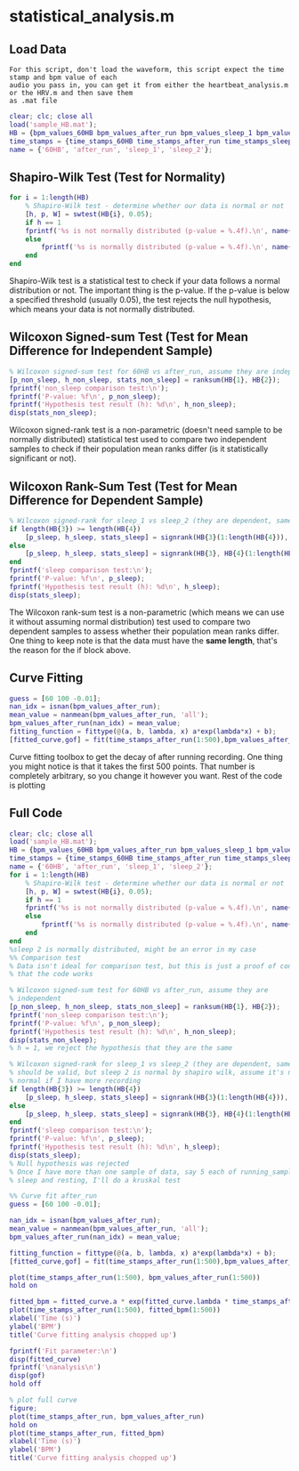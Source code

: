 # statistical_analysis.m

## Load Data
```{warning}
For this script, don't load the waveform, this script expect the time stamp and bpm value of each 
audio you pass in, you can get it from either the heartbeat_analysis.m or the HRV.m and then save them
as .mat file
```
```matlab
clear; clc; close all
load('sample_HB.mat');
HB = {bpm_values_60HB bpm_values_after_run bpm_values_sleep_1 bpm_values_sleep_2};
time_stamps = {time_stamps_60HB time_stamps_after_run time_stamps_sleep_1 time_stamps_sleep_2};
name = {'60HB', 'after_run', 'sleep_1', 'sleep_2'};
```

## Shapiro-Wilk Test (Test for Normality)
```matlab
for i = 1:length(HB)
    % Shapiro-Wilk test - determine whether our data is normal or not
    [h, p, W] = swtest(HB{i}, 0.05);
    if h == 1
    fprintf('%s is not normally distributed (p-value = %.4f).\n', name{i}, p);
    else
        fprintf('%s is normally distributed (p-value = %.4f).\n', name{i}, p);
    end
end
```
Shapiro-Wilk test is a statistical test to check if your data follows a normal distribution or not.
The important thing is the p-value.
If the p-value is below a specified threshold (usually 0.05), the test rejects the null hypothesis, 
which means your data is not normally distributed. 

## Wilcoxon Signed-sum Test (Test for Mean Difference for Independent Sample)
```matlab
% Wilcoxon signed-sum test for 60HB vs after_run, assume they are independent
[p_non_sleep, h_non_sleep, stats_non_sleep] = ranksum(HB{1}, HB{2});
fprintf('non_sleep comparison test:\n');
fprintf('P-value: %f\n', p_non_sleep);
fprintf('Hypothesis test result (h): %d\n', h_non_sleep);
disp(stats_non_sleep);
```
Wilcoxon signed-rank test is a non-parametric (doesn't need sample to be normally distributed)
statistical test used to compare two independent samples to check if their population mean ranks differ (is it statistically significant or not).

## Wilcoxon Rank-Sum Test (Test for Mean Difference for Dependent Sample)
```matlab
% Wilcoxon signed-rank for sleep_1 vs sleep_2 (they are dependent, same recording at different time)
if length(HB{3}) >= length(HB{4})
    [p_sleep, h_sleep, stats_sleep] = signrank(HB{3}(1:length(HB{4})), HB{4});
else
    [p_sleep, h_sleep, stats_sleep] = signrank(HB{3}, HB{4}(1:length(HB{3})));
end
fprintf('sleep comparison test:\n');
fprintf('P-value: %f\n', p_sleep);
fprintf('Hypothesis test result (h): %d\n', h_sleep);
disp(stats_sleep);
```
The Wilcoxon rank-sum test is a non-parametric (which means we can use it without assuming normal distribution) test used to compare two 
dependent samples to assess whether their population mean ranks differ. 
One thing to keep note is that the data must have the **same length**, that's the reason for the if block above.

## Curve Fitting 

```matlab
guess = [60 100 -0.01];
nan_idx = isnan(bpm_values_after_run);
mean_value = nanmean(bpm_values_after_run, 'all');
bpm_values_after_run(nan_idx) = mean_value;
fitting_function = fittype(@(a, b, lambda, x) a*exp(lambda*x) + b);
[fitted_curve,gof] = fit(time_stamps_after_run(1:500),bpm_values_after_run(1:500),fitting_function,StartPoint=guess);
```
Curve fitting toolbox to get the decay of after running recording. One thing you might notice is that it takes the first 500 points.
That number is completely arbitrary, so you change it however you want. Rest of the code is plotting

## Full Code
```matlab
clear; clc; close all
load('sample_HB.mat');
HB = {bpm_values_60HB bpm_values_after_run bpm_values_sleep_1 bpm_values_sleep_2};
time_stamps = {time_stamps_60HB time_stamps_after_run time_stamps_sleep_1 time_stamps_sleep_2};
name = {'60HB', 'after_run', 'sleep_1', 'sleep_2'};
for i = 1:length(HB)
    % Shapiro-Wilk test - determine whether our data is normal or not
    [h, p, W] = swtest(HB{i}, 0.05);
    if h == 1
    fprintf('%s is not normally distributed (p-value = %.4f).\n', name{i}, p);
    else
        fprintf('%s is normally distributed (p-value = %.4f).\n', name{i}, p);
    end
end
%sleep 2 is normally distributed, might be an error in my case
%% Comparison test
% Data isn't ideal for comparison test, but this is just a proof of concept
% that the code works

% Wilcoxon signed-sum test for 60HB vs after_run, assume they are
% independent
[p_non_sleep, h_non_sleep, stats_non_sleep] = ranksum(HB{1}, HB{2});
fprintf('non_sleep comparison test:\n');
fprintf('P-value: %f\n', p_non_sleep);
fprintf('Hypothesis test result (h): %d\n', h_non_sleep);
disp(stats_non_sleep);
% h = 1, we reject the hypothesis that they are the same

% Wilcoxon signed-rank for sleep_1 vs sleep_2 (they are dependent, same recording at different time)
% should be valid, but sleep 2 is normal by shapiro wilk, assume it's not
% normal if I have more recording
if length(HB{3}) >= length(HB{4})
    [p_sleep, h_sleep, stats_sleep] = signrank(HB{3}(1:length(HB{4})), HB{4});
else
    [p_sleep, h_sleep, stats_sleep] = signrank(HB{3}, HB{4}(1:length(HB{3})));
end
fprintf('sleep comparison test:\n');
fprintf('P-value: %f\n', p_sleep);
fprintf('Hypothesis test result (h): %d\n', h_sleep);
disp(stats_sleep);
% Null hypothesis was rejected
% Once I have more than one sample of data, say 5 each of running_sample,
% sleep and resting, I'll do a kruskal test

%% Curve fit after_run
guess = [60 100 -0.01];

nan_idx = isnan(bpm_values_after_run);
mean_value = nanmean(bpm_values_after_run, 'all');
bpm_values_after_run(nan_idx) = mean_value;

fitting_function = fittype(@(a, b, lambda, x) a*exp(lambda*x) + b);
[fitted_curve,gof] = fit(time_stamps_after_run(1:500),bpm_values_after_run(1:500),fitting_function,StartPoint=guess);

plot(time_stamps_after_run(1:500), bpm_values_after_run(1:500))
hold on

fitted_bpm = fitted_curve.a * exp(fitted_curve.lambda * time_stamps_after_run) + fitted_curve.b;
plot(time_stamps_after_run(1:500), fitted_bpm(1:500))
xlabel('Time (s)')
ylabel('BPM')
title('Curve fitting analysis chopped up')

fprintf('Fit parameter:\n')
disp(fitted_curve)
fprintf('\nanalysis\n')
disp(gof)
hold off

% plot full curve
figure;
plot(time_stamps_after_run, bpm_values_after_run)
hold on
plot(time_stamps_after_run, fitted_bpm)
xlabel('Time (s)')
ylabel('BPM')
title('Curve fitting analysis chopped up')
```

